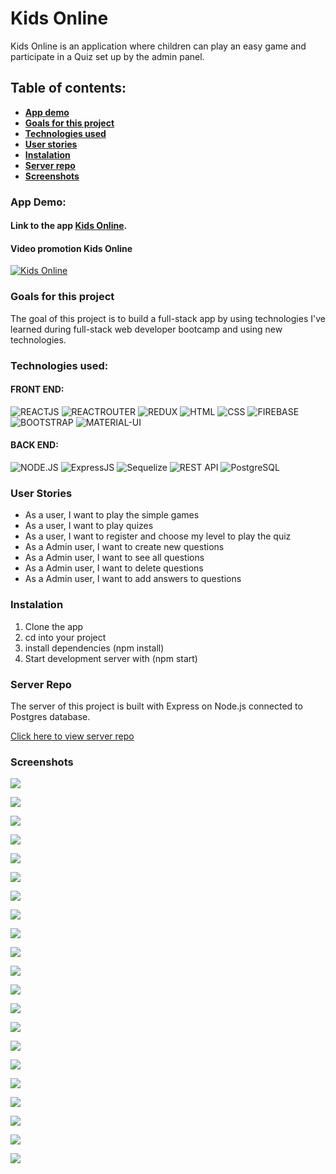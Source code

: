 # Kids Online

Kids Online is an application where children can play an easy game and participate in a Quiz set up by the admin panel.

## Table of contents:

- **[App demo](#app-demo)**
- **[Goals for this project](#goals-for-this-project)**
- **[Technologies used](#technologies-used)**
- **[User stories](#user-stories)**
- **[Instalation](#instalation)**
- **[Server repo](#server-repo)**
- **[Screenshots](#screenshots)**

### App Demo:

#### Link to the app [Kids Online](https://kids-online.netlify.app/).

#### Video promotion Kids Online

[![Kids Online](src/ScreenShot/YoutubeAfbeelding.png)](https://www.youtube.com/watch?v=TVZDm3VbKPM&feature=youtu.be "YouTube promotion Kids Online")

### Goals for this project

The goal of this project is to build a full-stack app by using technologies I've learned during full-stack web developer bootcamp and using new technologies.

### Technologies used:

#### FRONT END:

![REACTJS](https://img.shields.io/badge/-ReactJS-%23000?logo=react)
![REACTROUTER](https://img.shields.io/badge/-REACTROUTER-%23fff?logo=REACT%20ROUTER)
![REDUX](https://img.shields.io/badge/-Redux-%23764ABC?logo=redux)
![HTML](https://img.shields.io/badge/-HTML5-%23fff?logo=html5)
![CSS](https://img.shields.io/badge/-CSS3-%231572B6?logo=css3)
![FIREBASE](https://img.shields.io/badge/-FIREBASE-%23000?logo=firebase)
![BOOTSTRAP](https://img.shields.io/badge/-BOOTSTRAP-%23563D7C?logo=bootstrap)
![MATERIAL-UI](https://img.shields.io/badge/-MATERIALUI-%230081CB?logo=MATERIAL-UI)

#### BACK END:

![NODE.JS](https://img.shields.io/badge/-NODE.JS-%23fff?logo=node.js)
![ExpressJS](https://img.shields.io/badge/-EXPRESSJS-%23000?)
![Sequelize](https://img.shields.io/badge/-Sequelize-%231572B6?)
![REST API](https://img.shields.io/badge/-REST_API-%23000)
![PostgreSQL](https://img.shields.io/badge/-POSTGRESQL-%23336791?logo=POSTGRESQL)

### User Stories

- As a user, I want to play the simple games
- As a user, I want to play quizes
- As a user, I want to register and choose my level to play the quiz
- As a Admin user, I want to create new questions
- As a Admin user, I want to see all questions
- As a Admin user, I want to delete questions
- As a Admin user, I want to add answers to questions

### Instalation

1. Clone the app
2. cd into your project
3. install dependencies (npm install)
4. Start development server with (npm start)

### Server Repo

The server of this project is built with Express on Node.js connected to Postgres database.

[Click here to view server repo](https://github.com/chasin87/Kids_Online_be)

### Screenshots

![](src/ScreenShot/home-1.png)

![](src/ScreenShot/home-2.png)

![](src/ScreenShot/home-3.png)

![](src/ScreenShot/colors.png)

![](src/ScreenShot/tictactoe.png)

![](src/ScreenShot/memory.png)

![](src/ScreenShot/register.png)

![](src/ScreenShot/userLogin.png)

![](src/ScreenShot/adminLogin.png)

![](src/ScreenShot/quizDashboard.png)

![](src/ScreenShot/quizQuestions-1.png)

![](src/ScreenShot/quizQuestions-2.png)

![](src/ScreenShot/quizAnswers.png)

![](src/ScreenShot/newQuestion.png)

![](src/ScreenShot/answerPage-1.png)

![](src/ScreenShot/answerPage-2.png)

![](src/ScreenShot/quizMenu.png)

![](src/ScreenShot/quiz-1.png)

![](src/ScreenShot/quiz-2.png)

![](src/ScreenShot/quiz-3.png)

![](src/ScreenShot/quizEnd.png)
